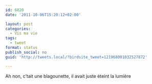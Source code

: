 ```yaml
---
id: 6020
date: '2011-10-06T15:20:12+02:00'

layout: post
categories:
  - Vis ma vie
tags:
  - tweet
format: status
publish_social: no
guid: 'http://tweets.local/?birdsite_tweet=121968001032527872'

---
```


Ah non, c’tait une blagounette, il avait juste éteint la lumière